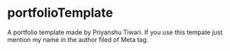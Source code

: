 # portfolioTemplate
A portfolio template made by Priyanshu Tiwari.
If you use this tempate just mention my name in the author filed of Meta tag.
